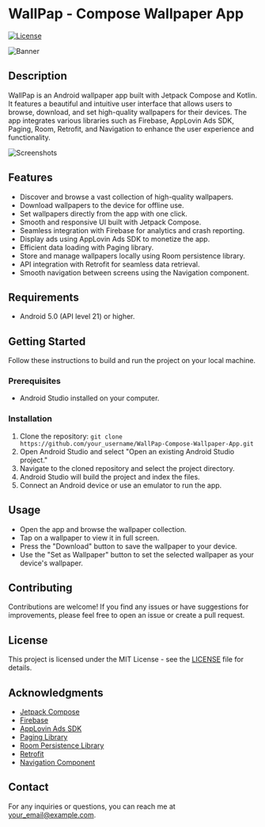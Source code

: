 # WallPap - Compose Wallpaper App

[![License](https://img.shields.io/badge/License-MIT-blue.svg)](https://github.com/your_username/WallPap-Compose-Wallpaper-App/blob/main/LICENSE)

![Banner](/path/to/banner/image)

## Description

WallPap is an Android wallpaper app built with Jetpack Compose and Kotlin. It features a beautiful and intuitive user interface that allows users to browse, download, and set high-quality wallpapers for their devices. The app integrates various libraries such as Firebase, AppLovin Ads SDK, Paging, Room, Retrofit, and Navigation to enhance the user experience and functionality.

![Screenshots](/path/to/screenshots)

## Features

- Discover and browse a vast collection of high-quality wallpapers.
- Download wallpapers to the device for offline use.
- Set wallpapers directly from the app with one click.
- Smooth and responsive UI built with Jetpack Compose.
- Seamless integration with Firebase for analytics and crash reporting.
- Display ads using AppLovin Ads SDK to monetize the app.
- Efficient data loading with Paging library.
- Store and manage wallpapers locally using Room persistence library.
- API integration with Retrofit for seamless data retrieval.
- Smooth navigation between screens using the Navigation component.

## Requirements

- Android 5.0 (API level 21) or higher.

## Getting Started

Follow these instructions to build and run the project on your local machine.

### Prerequisites

- Android Studio installed on your computer.

### Installation

1. Clone the repository: `git clone https://github.com/your_username/WallPap-Compose-Wallpaper-App.git`
2. Open Android Studio and select "Open an existing Android Studio project."
3. Navigate to the cloned repository and select the project directory.
4. Android Studio will build the project and index the files.
5. Connect an Android device or use an emulator to run the app.

## Usage

- Open the app and browse the wallpaper collection.
- Tap on a wallpaper to view it in full screen.
- Press the "Download" button to save the wallpaper to your device.
- Use the "Set as Wallpaper" button to set the selected wallpaper as your device's wallpaper.

## Contributing

Contributions are welcome! If you find any issues or have suggestions for improvements, please feel free to open an issue or create a pull request.

## License

This project is licensed under the MIT License - see the [LICENSE](https://github.com/your_username/WallPap-Compose-Wallpaper-App/blob/main/LICENSE) file for details.

## Acknowledgments

- [Jetpack Compose](https://developer.android.com/jetpack/compose)
- [Firebase](https://firebase.google.com/)
- [AppLovin Ads SDK](https://www.applovin.com/)
- [Paging Library](https://developer.android.com/topic/libraries/architecture/paging)
- [Room Persistence Library](https://developer.android.com/jetpack/androidx/releases/room)
- [Retrofit](https://square.github.io/retrofit/)
- [Navigation Component](https://developer.android.com/guide/navigation)

## Contact

For any inquiries or questions, you can reach me at your_email@example.com.

